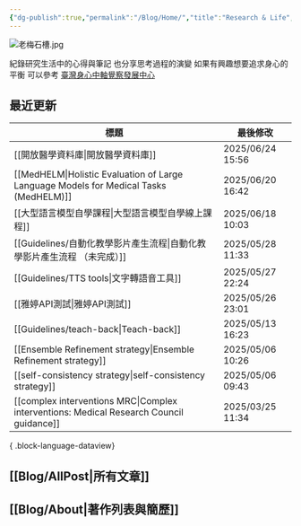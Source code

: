 ```yaml
---
{"dg-publish":true,"permalink":"/Blog/Home/","title":"Research & Life","contentClasses":"cards","tags":["blog","gardenEntry"],"created":"2023-02-16T00:00:00.000Z","updated":"2024-05-17T10:41"}
---
```



![老梅石槽.jpg](/img/user/Blog/images/%E8%80%81%E6%A2%85%E7%9F%B3%E6%A7%BD.jpg)

紀錄研究生活中的心得與筆記
也分享思考過程的演變
如果有興趣想要追求身心的平衡
可以參考 [臺灣身心中軸覺察發展中心](https://bmaa.tw)

## 最近更新

| 標題                                                                                         | 最後修改              |
| ------------------------------------------------------------------------------------------ | ----------------- |
| [[開放醫學資料庫\|開放醫學資料庫]]                                                                    | 2025/06/24  15:56 |
| [[MedHELM\|Holistic Evaluation of Large Language Models for Medical Tasks (MedHELM)]]   | 2025/06/20  16:42 |
| [[大型語言模型自學課程\|大型語言模型自學線上課程]]                                                            | 2025/06/18  10:03 |
| [[Guidelines/自動化教學影片產生流程\|自動化教學影片產生流程 （未完成）]]                                           | 2025/05/28  11:33 |
| [[Guidelines/TTS tools\|文字轉語音工具]]                                                       | 2025/05/27  22:24 |
| [[雅婷API測試\|雅婷API測試]]                                                                    | 2025/05/26  23:01 |
| [[Guidelines/teach-back\|Teach-back]]                                                   | 2025/05/13  16:23 |
| [[Ensemble Refinement strategy\|Ensemble Refinement strategy]]                          | 2025/05/06  10:26 |
| [[self-consistency strategy\|self-consistency strategy]]                                | 2025/05/06  09:43 |
| [[complex interventions MRC\|Complex interventions: Medical Research Council guidance]] | 2025/03/25  11:34 |

{ .block-language-dataview}

## [[Blog/AllPost\|所有文章]]

## [[Blog/About\|著作列表與簡歷]]
